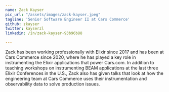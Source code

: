 ```yaml
---
name: Zack Kayser
pic_url: "/assets/images/zack-kayser.jpeg"
tagline: 'Senior Software Engineer II at Cars Commerce'
github: zkayser
twitter: kayserzl
linkedin: /in/zack-kayser-93b96b88

---
```

Zack has been working professionally with Elixir since 2017 and has been at Cars Commerce since 2020, where he has played a key role in instrumenting the Elixir applications that power Cars.com. In addition to teaching workshops on instrumenting BEAM applications at the last three Elixir Conferences in the U.S., Zack also has given talks that look at how the engineering team at Cars Commerce uses their instrumentation and observability data to solve production issues.